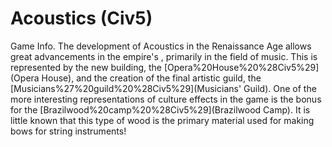# Acoustics (Civ5)

Game Info.
The development of Acoustics in the Renaissance Age allows great advancements in the empire's , primarily in the field of music. This is represented by the new building, the [Opera%20House%20%28Civ5%29](Opera House), and the creation of the final artistic guild, the [Musicians%27%20guild%20%28Civ5%29](Musicians' Guild).
One of the more interesting representations of culture effects in the game is the bonus for the [Brazilwood%20camp%20%28Civ5%29](Brazilwood Camp). It is little known that this type of wood is the primary material used for making bows for string instruments!